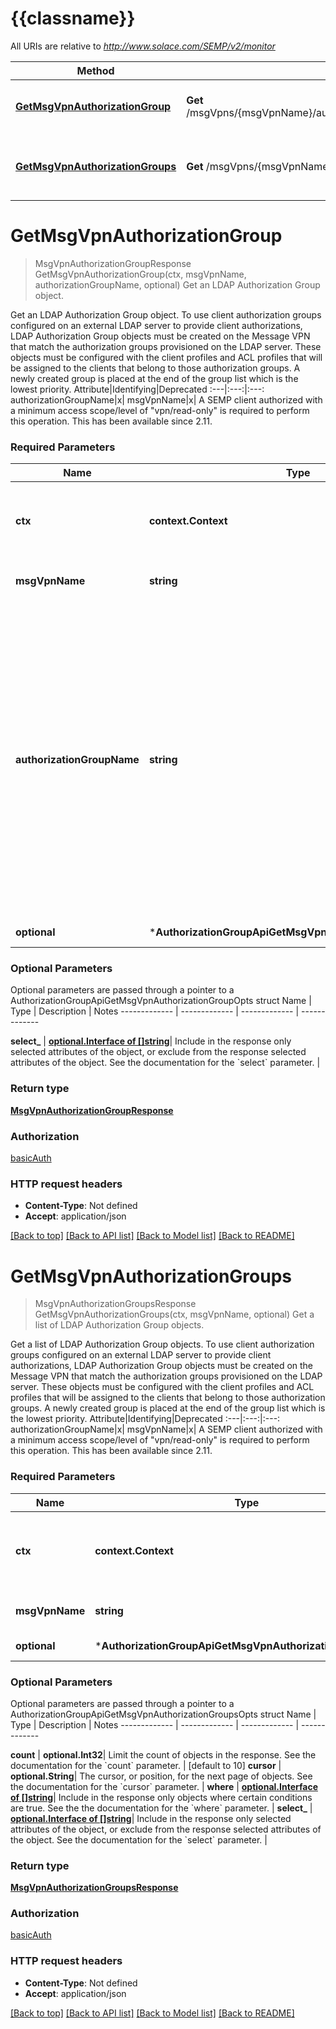 # {{classname}}

All URIs are relative to *http://www.solace.com/SEMP/v2/monitor*

Method | HTTP request | Description
------------- | ------------- | -------------
[**GetMsgVpnAuthorizationGroup**](AuthorizationGroupApi.md#GetMsgVpnAuthorizationGroup) | **Get** /msgVpns/{msgVpnName}/authorizationGroups/{authorizationGroupName} | Get an LDAP Authorization Group object.
[**GetMsgVpnAuthorizationGroups**](AuthorizationGroupApi.md#GetMsgVpnAuthorizationGroups) | **Get** /msgVpns/{msgVpnName}/authorizationGroups | Get a list of LDAP Authorization Group objects.

# **GetMsgVpnAuthorizationGroup**
> MsgVpnAuthorizationGroupResponse GetMsgVpnAuthorizationGroup(ctx, msgVpnName, authorizationGroupName, optional)
Get an LDAP Authorization Group object.

Get an LDAP Authorization Group object.  To use client authorization groups configured on an external LDAP server to provide client authorizations, LDAP Authorization Group objects must be created on the Message VPN that match the authorization groups provisioned on the LDAP server. These objects must be configured with the client profiles and ACL profiles that will be assigned to the clients that belong to those authorization groups. A newly created group is placed at the end of the group list which is the lowest priority.   Attribute|Identifying|Deprecated :---|:---:|:---: authorizationGroupName|x| msgVpnName|x|    A SEMP client authorized with a minimum access scope/level of \"vpn/read-only\" is required to perform this operation.  This has been available since 2.11.

### Required Parameters

Name | Type | Description  | Notes
------------- | ------------- | ------------- | -------------
 **ctx** | **context.Context** | context for authentication, logging, cancellation, deadlines, tracing, etc.
  **msgVpnName** | **string**| The name of the Message VPN. | 
  **authorizationGroupName** | **string**| The name of the LDAP Authorization Group. Special care is needed if the group name contains special characters such as &#x27;#&#x27;, &#x27;+&#x27;, &#x27;;&#x27;, &#x27;&#x3D;&#x27; as the value of the group name returned from the LDAP server might prepend those characters with &#x27;\\&#x27;. For example a group name called &#x27;test#,lab,com&#x27; will be returned from the LDAP server as &#x27;test\\#,lab,com&#x27;. | 
 **optional** | ***AuthorizationGroupApiGetMsgVpnAuthorizationGroupOpts** | optional parameters | nil if no parameters

### Optional Parameters
Optional parameters are passed through a pointer to a AuthorizationGroupApiGetMsgVpnAuthorizationGroupOpts struct
Name | Type | Description  | Notes
------------- | ------------- | ------------- | -------------


 **select_** | [**optional.Interface of []string**](string.md)| Include in the response only selected attributes of the object, or exclude from the response selected attributes of the object. See the documentation for the &#x60;select&#x60; parameter. | 

### Return type

[**MsgVpnAuthorizationGroupResponse**](MsgVpnAuthorizationGroupResponse.md)

### Authorization

[basicAuth](../README.md#basicAuth)

### HTTP request headers

 - **Content-Type**: Not defined
 - **Accept**: application/json

[[Back to top]](#) [[Back to API list]](../README.md#documentation-for-api-endpoints) [[Back to Model list]](../README.md#documentation-for-models) [[Back to README]](../README.md)

# **GetMsgVpnAuthorizationGroups**
> MsgVpnAuthorizationGroupsResponse GetMsgVpnAuthorizationGroups(ctx, msgVpnName, optional)
Get a list of LDAP Authorization Group objects.

Get a list of LDAP Authorization Group objects.  To use client authorization groups configured on an external LDAP server to provide client authorizations, LDAP Authorization Group objects must be created on the Message VPN that match the authorization groups provisioned on the LDAP server. These objects must be configured with the client profiles and ACL profiles that will be assigned to the clients that belong to those authorization groups. A newly created group is placed at the end of the group list which is the lowest priority.   Attribute|Identifying|Deprecated :---|:---:|:---: authorizationGroupName|x| msgVpnName|x|    A SEMP client authorized with a minimum access scope/level of \"vpn/read-only\" is required to perform this operation.  This has been available since 2.11.

### Required Parameters

Name | Type | Description  | Notes
------------- | ------------- | ------------- | -------------
 **ctx** | **context.Context** | context for authentication, logging, cancellation, deadlines, tracing, etc.
  **msgVpnName** | **string**| The name of the Message VPN. | 
 **optional** | ***AuthorizationGroupApiGetMsgVpnAuthorizationGroupsOpts** | optional parameters | nil if no parameters

### Optional Parameters
Optional parameters are passed through a pointer to a AuthorizationGroupApiGetMsgVpnAuthorizationGroupsOpts struct
Name | Type | Description  | Notes
------------- | ------------- | ------------- | -------------

 **count** | **optional.Int32**| Limit the count of objects in the response. See the documentation for the &#x60;count&#x60; parameter. | [default to 10]
 **cursor** | **optional.String**| The cursor, or position, for the next page of objects. See the documentation for the &#x60;cursor&#x60; parameter. | 
 **where** | [**optional.Interface of []string**](string.md)| Include in the response only objects where certain conditions are true. See the the documentation for the &#x60;where&#x60; parameter. | 
 **select_** | [**optional.Interface of []string**](string.md)| Include in the response only selected attributes of the object, or exclude from the response selected attributes of the object. See the documentation for the &#x60;select&#x60; parameter. | 

### Return type

[**MsgVpnAuthorizationGroupsResponse**](MsgVpnAuthorizationGroupsResponse.md)

### Authorization

[basicAuth](../README.md#basicAuth)

### HTTP request headers

 - **Content-Type**: Not defined
 - **Accept**: application/json

[[Back to top]](#) [[Back to API list]](../README.md#documentation-for-api-endpoints) [[Back to Model list]](../README.md#documentation-for-models) [[Back to README]](../README.md)

